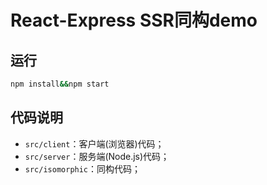 # React-Express SSR同构demo

## 运行
```bash
npm install&&npm start
```

## 代码说明
- `src/client`：客户端(浏览器)代码；
- `src/server`：服务端(Node.js)代码；
- `src/isomorphic`：同构代码；